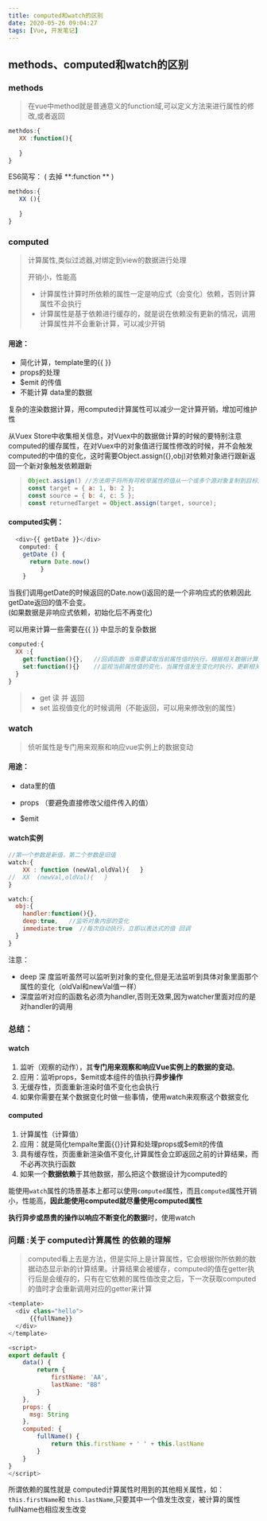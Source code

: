```yaml
---
title: computed和watch的区别
date: 2020-05-26 09:04:27
tags: [Vue, 开发笔记]
---
```


## methods、computed和watch的区别

###  methods

> 在vue中method就是普通意义的function域,可以定义方法来进行属性的修改,或者返回

```js
methdos:{
   XX :function(){
   
   }
}
```

ES6简写：  (  去掉 **:function **   )

```js
methdos:{
   XX (){
   
   }
}
```

### computed

> 计算属性,类似过滤器,对绑定到view的数据进行处理
>
> 开销小，性能高
>
> - 计算属性计算时所依赖的属性一定是响应式（会变化）依赖，否则计算属性不会执行
> - 计算属性是基于依赖进行缓存的，就是说在依赖没有更新的情况，调用计算属性并不会重新计算，可以减少开销

#### 用途：

- 简化计算，template里的{{  }}
-  props的处理
- $emit 的传值
- 不能计算 data里的数据

复杂的渲染数据计算，用computed计算属性可以减少一定计算开销，增加可维护性

从Vuex Store中收集相关信息，对Vuex中的数据做计算的时候的要特别注意computed的缓存属性，在对Vuex中的对象值进行属性修改的时候，并不会触发computed的中值的变化，这时需要Object.assign({},obj)对依赖对象进行跟新返回一个新对象触发依赖跟新

> ```js
> Object.assign() //方法用于将所有可枚举属性的值从一个或多个源对象复制到目标对象。它将返回目标对象。
> const target = { a: 1, b: 2 };
> const source = { b: 4, c: 5 };
> const returnedTarget = Object.assign(target, source);
> ```

#### computed实例：

```js
  <div>{{ getDate }}</div>
   computed: {
    getDate () {
      return Date.now()
         }
    }
```

当我们调用getDate的时候返回的Date.now()返回的是一个非响应式的依赖因此getDate返回的值不会变。		
(如果数据是非响应式依赖，初始化后不再变化)

可以用来计算一些需要在{{  }} 中显示的复杂数据

```js
computed:{
  XX :{
    get:function(){},   //回调函数 当需要读取当前属性值时执行，根据相关数据计算并返回当前属性的值
    set:function(){}    //监视当前属性值的变化，当属性值发生变化时执行，更新相关的属性数据
  }
}
```

> - get  读  并 返回
> - set   监视值变化的时候调用（不能返回，可以用来修改别的属性）

###  watch

> 侦听属性是专门用来观察和响应vue实例上的数据变动

#### 用途：

- data里的值

- props （要避免直接修改父组件传入的值）

- $emit

#### watch实例

```js
//第一个参数是新值，第二个参数是旧值
watch:{
    XX : function (newVal,oldVal){   }
//  XX  (newVal,oldVal){   }
}
```

```js
watch:{
  obj:{
    handler:function(){},
    deep:true,   //监听对象内部的变化
    immediate:true  //每次自动执行，立即以表达式的值 回调
  }
}
```

注意：

- deep  深 度监听虽然可以监听到对象的变化,但是无法监听到具体对象里面那个属性的变化（oldVal和newVal值一样）
-  深度监听对应的函数名必须为handler,否则无效果,因为watcher里面对应的是对handler的调用

### 总结：

#### watch
1. 监听（观察的动作），其**专门用来观察和响应Vue实例上的数据的变动**。
2. 应用：监听props，$emit或本组件的值执行**异步操作**
3. 无缓存性，页面重新渲染时值不变化也会执行 
4. 如果你需要在某个数据变化时做一些事情，使用watch来观察这个数据变化

#### computed
1. 计算属性（计算值）
2. 应用：就是简化tempalte里面{{}}计算和处理props或$emit的传值
3. 具有缓存性，页面重新渲染值不变化,计算属性会立即返回之前的计算结果，而不必再次执行函数
4.  如果一个**数据依赖**于其他数据，那么把这个数据设计为computed的  



能使用`watch`属性的场景基本上都可以使用`computed`属性，而且`computed`属性开销小，性能高，**因此能使用computed就尽量使用computed属性**

**执行异步或昂贵的操作以响应不断变化的数据**时，使用watch



### 问题 :关于 computed计算属性 的依赖的理解

>computed看上去是方法，但是实际上是计算属性，它会根据你所依赖的数据动态显示新的计算结果。计算结果会被缓存，computed的值在getter执行后是会缓存的，只有在它依赖的属性值改变之后，下一次获取computed的值时才会重新调用对应的getter来计算

```js
<template>
  <div class="hello">
      {{fullName}}
  </div>
</template>

<script>
export default {
    data() {
        return {
            firstName: 'AA',
            lastName: "BB"
        }
    },
    props: {
      msg: String
    },
    computed: {
        fullName() {
            return this.firstName + ' ' + this.lastName
        }
    }
}
</script>
```

所谓依赖的属性就是 computed计算属性时用到的其他相关属性，如：  `this.firstName`和 `this.lastName`,只要其中一个值发生改变，被计算的属性fullName也相应发生改变



